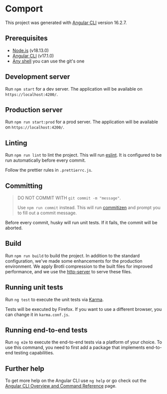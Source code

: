 # Comport

This project was generated with [Angular CLI](https://github.com/angular/angular-cli) version 16.2.7.

## Prerequisites

- [Node.js](https://nodejs.org/en/) (v18.13.0)
- [Angular CLI](https://angular.io/cli) (v17.1.0)
- [Any shell](https://git-scm.com/downloads) you can use the git's one

## Development server

Run `npm start` for a dev server. The application will be available on `https://localhost:4200/`.

## Production server

Run `npm run start:prod` for a prod server. The application will be available on `https://localhost:4200/`.

## Linting

Run `npm run lint` to lint the project. This will run [eslint](https://eslint.org/). It is configured to be run automatically before every commit.

Follow the prettier rules in `.prettierrc.js`.

## Committing

> DO NOT COMMIT WITH `git commit -m "message"`.
>
> Use `npm run commit` instead. This will run [commitizen](https://github.com/commitizen) and prompt you to fill out a commit message.

Before every commit, husky will run unit tests. If it fails, the commit will be aborted.

## Build

Run `npm run build` to build the project. In addition to the standard configuration, we've made some enhancements for the production environment. We apply Brotli compression to the built files for improved performance, and we use the [http-server](https://www.npmjs.com/package/http-server) to serve these files.

## Running unit tests

Run `ng test` to execute the unit tests via [Karma](https://karma-runner.github.io).

Tests will be executed by Firefox. If you want to use a different browser, you can change it in `karma.conf.js`.

## Running end-to-end tests

Run `ng e2e` to execute the end-to-end tests via a platform of your choice. To use this command, you need to first add a package that implements end-to-end testing capabilities.

## Further help

To get more help on the Angular CLI use `ng help` or go check out the [Angular CLI Overview and Command Reference](https://angular.io/cli) page.
